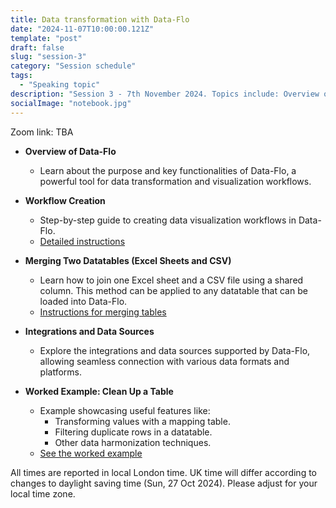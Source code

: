 ```yaml
---
title: Data transformation with Data-Flo
date: "2024-11-07T10:00:00.121Z"
template: "post"
draft: false
slug: "session-3"
category: "Session schedule"
tags:
  - "Speaking topic"
description: "Session 3 - 7th November 2024. Topics include: Overview of Data-Flo, Workflow Creation, Merging Two Datatables, Integrations and Data Sources, Worked Example: Clean Up a Table"
socialImage: "notebook.jpg"
---
```

Zoom link: TBA

- **Overview of Data-Flo**  
  - Learn about the purpose and key functionalities of Data-Flo, a powerful tool for data transformation and visualization workflows.

- **Workflow Creation**  
  - Step-by-step guide to creating data visualization workflows in Data-Flo.  
  - [Detailed instructions](https://dataflo-cookbook.netlify.app/login-workflow/)

- **Merging Two Datatables (Excel Sheets and CSV)**  
  - Learn how to join one Excel sheet and a CSV file using a shared column. This method can be applied to any datatable that can be loaded into Data-Flo.  
  - [Instructions for merging tables](https://dataflo-cookbook.netlify.app/merging-two-sheets/)

- **Integrations and Data Sources**  
  - Explore the integrations and data sources supported by Data-Flo, allowing seamless connection with various data formats and platforms.

- **Worked Example: Clean Up a Table**  
  - Example showcasing useful features like:
    - Transforming values with a mapping table.
    - Filtering duplicate rows in a datatable.
    - Other data harmonization techniques.
  - [See the worked example](https://dataflo-cookbook.netlify.app/removing-duplicates/)

All times are reported in local London time. UK time will differ according to changes to daylight saving time (Sun, 27 Oct 2024). Please adjust for your local time zone.
